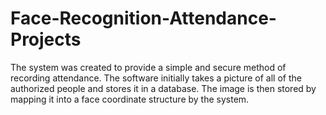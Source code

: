 # Face-Recognition-Attendance-Projects
The system was created to provide a simple and secure method of recording attendance. The software initially takes a picture of all of the authorized people and stores it in a database. The image is then stored by mapping it into a face coordinate structure by the system.
